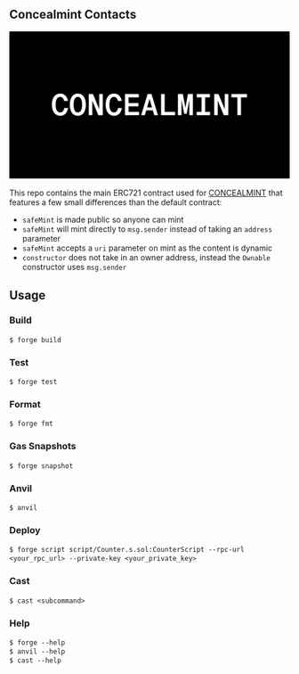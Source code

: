 ## Concealmint Contacts

![cover](./assets/og.png)

This repo contains the main ERC721 contract used for [CONCEALMINT](https://concealmint.com) that features a few small differences than the default contract:

- `safeMint` is made public so anyone can mint
- `safeMint` will mint directly to `msg.sender` instead of taking an `address` parameter
- `safeMint` accepts a `uri` parameter on mint as the content is dynamic
- `constructor` does not take in an owner address, instead the `Ownable` constructor uses `msg.sender`

## Usage

### Build

```shell
$ forge build
```

### Test

```shell
$ forge test
```

### Format

```shell
$ forge fmt
```

### Gas Snapshots

```shell
$ forge snapshot
```

### Anvil

```shell
$ anvil
```

### Deploy

```shell
$ forge script script/Counter.s.sol:CounterScript --rpc-url <your_rpc_url> --private-key <your_private_key>
```

### Cast

```shell
$ cast <subcommand>
```

### Help

```shell
$ forge --help
$ anvil --help
$ cast --help
```
